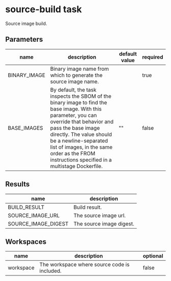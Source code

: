 # source-build task

Source image build.

## Parameters
|name|description|default value|required|
|---|---|---|---|
|BINARY_IMAGE|Binary image name from which to generate the source image name.||true|
|BASE_IMAGES|By default, the task inspects the SBOM of the binary image to find the base image. With this parameter, you can override that behavior and pass the base image directly. The value should be a newline-separated list of images, in the same order as the FROM instructions specified in a multistage Dockerfile.|""|false|

## Results
|name|description|
|---|---|
|BUILD_RESULT|Build result.|
|SOURCE_IMAGE_URL|The source image url.|
|SOURCE_IMAGE_DIGEST|The source image digest.|

## Workspaces
|name|description|optional|
|---|---|---|
|workspace|The workspace where source code is included.|false|
